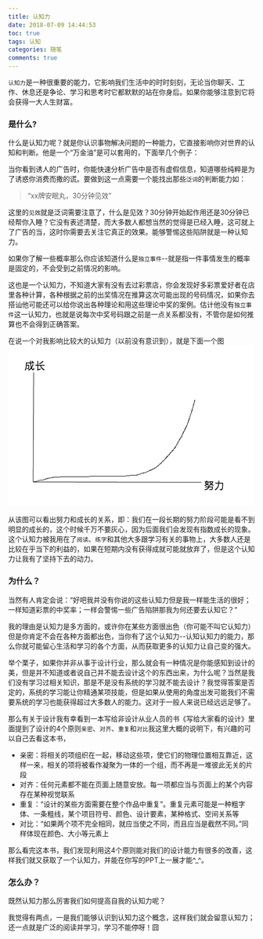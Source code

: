 ```yaml
---
title: 认知力
date: 2018-07-09 14:44:53
toc: true
tags: 认知
categories: 随笔
comments: true
---
```

`认知力`是一种很重要的能力，它影响我们生活中的时时刻刻，无论当你聊天、工作、休息还是争论、学习和思考时它都默默的站在你身后。如果你能够注意到它将会获得一大人生财富。
<!-- more -->

### 是什么?

什么是认知力呢？就是你认识事物解决问题的一种能力，它直接影响你对世界的认知和判断。他是一个“万金油”是可以套用的，下面举几个例子：

当你看到诱人的广告时，你能快速分析广告中是否有虚假信息，知道哪些纯粹是为了诱惑你消费而撒的谎。要做到这一点需要一个能找出那些`泛词`的判断能力如：
> “xx牌安眠丸，30分钟见效”

这里的`见效`就是泛词需要注意了，什么是见效？30分钟开始起作用还是30分钟已经帮你入睡？它没有表述清楚，而大多数人都想当然的觉得是已经入睡，这可就上了广告的当，这时你需要去关注它真正的效果。能够警惕这些陷阱就是一种认知力。

如果你了解一些概率那么你应该知道什么是`独立事件`--就是指一件事情发生的概率是固定的，不会受到之前情况的影响。

这也是一个认知力，不知道大家有没有去过彩票店，你会发现好多彩票爱好者在店里各种计算，各种根据之前的出奖情况在推算这次可能出现的号码情况，如果你去搭讪他可能还可以给你说出各种理论和用这些理论中奖的案例。估计他没有`独立事件`这一认知力，也就是说每次中奖号码跟之前是一点关系都没有，不管你是如何推算也不会得到正确答案。

在说一个对我影响比较大的认知力（以前没有意识到），就是下面一个图
![认知](认知力/努力成长图.png)

从该图可以看出努力和成长的关系，即：我们在一段长期的努力阶段可能是看不到明显的成长的，这个时候千万不要灰心，因为后面我们会发现有指数成长的现象。这个认知力被我用在了`阅读`、`练字`和其他大多跟学习有关的事物上，大多数人还是比较在乎当下的利益的，如果在短期内没有获得成就可能就放弃了，但是这个认知力让我有了坚持下去的动力。

### 为什么？

当然有人肯定会说：“好吧我并没有你说的这些认知力但是我一样能生活的很好；一样知道彩票的中奖率；一样会警惕一些广告陷阱那我为何还要去认知它？”

我的理由是认知力是多方面的，或许你在某些方面很出色（你可能不叫它认知力）但是你肯定不会在各种方面都出色，当你有了这个认知力--认知认知力的能力，那么你就可能留心生活和学习的各个方面，从而获取更多的认知力让自己变的强大。

举个栗子，如果你并非从事于设计行业，那么就会有一种情况是你能感知到设计的美，但是并不知道或者说自己并不能去设计这个的东西出来，为什么呢？当然是我们没有学习过相关知识，那是不是没有系统的学习就不能去设计？我觉得答案是否定的，系统的学习能让你精通某项技能，但是如果从使用的角度出发可能我们不需要系统的学习也能获得超过大多数人的能力。这对于一般人来说已经远远足够了。

那么有关于设计我有幸看到一本写给非设计从业人员的书《写给大家看的设计》里面提到了设计的4个原则`亲密`、`对齐`、`重复`和`对比`我这里大概的说明下，有兴趣的可以自己去看这本书，

* 亲密：将相关的项组织在一起，移动这些项，使它们的物理位置相互靠近，这样一来，相关的项将被看作凝聚为一体的一个组，而不再是一堆彼此无关的片段
* 对齐：任何元素都不能在页面上随意安放。每一项都应当与页面上的某个内容存在某种视觉联系
* 重复：“设计的某些方面需要在整个作品中重复”。重复元素可能是一种粗字体、一条粗线，某个项目符号、颜色、设计要素，某种格式、空间关系等
* 对比：“如果两个项不完全相同，就应当使之不同，而且应当是截然不同。”同样体现在颜色、大小等元素上

那么看完这本书，我们发现利用这4个原则能对我们的设计能力有很多的改善，这样我们就又获取了一个认知力，并能在你写的PPT上一展才能^_^。

### 怎么办？

既然认知力那么厉害我们如何提高自我的认知力呢？

我觉得有两点，一是我们能够认识到认知力这个概念，这样我们就会留意认知力；还一点就是广泛的阅读并学习，学习不能停呀！囧